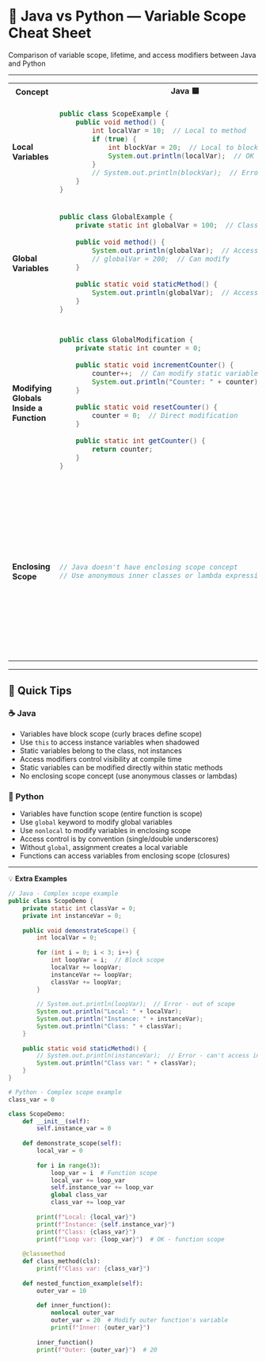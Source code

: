 # 🎯 Java vs Python — Variable Scope Cheat Sheet

Comparison of variable scope, lifetime, and access modifiers between Java and Python

---

<table>
<tr>
<th>Concept</th>
<th>Java 🟦</th>
<th>Python 🐍</th>
</tr>
<tr>
<td><strong>Local Variables</strong></td>
<td>

```java
public class ScopeExample {
    public void method() {
        int localVar = 10;  // Local to method
        if (true) {
            int blockVar = 20;  // Local to block
            System.out.println(localVar);  // OK
        }
        // System.out.println(blockVar);  // Error!
    }
}
```

</td>
<td>

```python
def method():
    local_var = 10  # Local to function
    if True:
        block_var = 20  # Local to function (not block)
        print(local_var)  # OK
    print(block_var)  # OK - Python has function scope
```

</td>
</tr>
<tr>
<td><strong>Global Variables</strong></td>
<td>

```java
public class GlobalExample {
    private static int globalVar = 100;  // Class-level global
    
    public void method() {
        System.out.println(globalVar);  // Access global
        // globalVar = 200;  // Can modify
    }
    
    public static void staticMethod() {
        System.out.println(globalVar);  // Access from static
    }
}
```

</td>
<td>

```python
global_var = 100  # Module-level global

def method():
    global global_var
    print(global_var)  # Access global
    global_var = 200   # Modify global (requires 'global')

def another_method():
    print(global_var)  # Access global (read-only)
```

</td>
</tr>
<tr>
<td><strong>Modifying Globals Inside a Function</strong></td>
<td>

```java
public class GlobalModification {
    private static int counter = 0;
    
    public static void incrementCounter() {
        counter++;  // Can modify static variable directly
        System.out.println("Counter: " + counter);
    }
    
    public static void resetCounter() {
        counter = 0;  // Direct modification
    }
    
    public static int getCounter() {
        return counter;
    }
}
```

</td>
<td>

```python
counter = 0  # Global variable

def increment_counter():
    global counter
    counter += 1  # Must use 'global' keyword
    print(f"Counter: {counter}")

def reset_counter():
    global counter
    counter = 0  # Must use 'global' keyword

def get_counter():
    return counter  # Read-only access doesn't need 'global'

# Without 'global' keyword (creates local variable)
def bad_increment():
    counter = counter + 1  # UnboundLocalError!
```

</td>
</tr>
<tr>
<td><strong>Enclosing Scope</strong></td>
<td>

```java
// Java doesn't have enclosing scope concept
// Use anonymous inner classes or lambda expressions instead
```

</td>
<td>

```python
def outer_function(x):
    def inner_function(y):
        return x + y  # x is from enclosing scope
    return inner_function

# Create closure
add_five = outer_function(5)
result = add_five(3)  # Returns 8

# Another example
def create_multiplier(n):
    def multiplier(x):
        return x * n  # n is from enclosing scope
    return multiplier

double = create_multiplier(2)
triple = create_multiplier(3)
print(double(5))  # 10
print(triple(5))  # 15
```

</td>
</tr>
</table>

---

## 🧩 Quick Tips

### ☕ Java
- Variables have block scope (curly braces define scope)
- Use `this` to access instance variables when shadowed
- Static variables belong to the class, not instances
- Access modifiers control visibility at compile time
- Static variables can be modified directly within static methods
- No enclosing scope concept (use anonymous classes or lambdas)

### 🐍 Python
- Variables have function scope (entire function is scope)
- Use `global` keyword to modify global variables
- Use `nonlocal` to modify variables in enclosing scope
- Access control is by convention (single/double underscores)
- Without `global`, assignment creates a local variable
- Functions can access variables from enclosing scope (closures)

---

💡 **Extra Examples**

```java
// Java - Complex scope example
public class ScopeDemo {
    private static int classVar = 0;
    private int instanceVar = 0;
    
    public void demonstrateScope() {
        int localVar = 0;
        
        for (int i = 0; i < 3; i++) {
            int loopVar = i;  // Block scope
            localVar += loopVar;
            instanceVar += loopVar;
            classVar += loopVar;
        }
        
        // System.out.println(loopVar);  // Error - out of scope
        System.out.println("Local: " + localVar);
        System.out.println("Instance: " + instanceVar);
        System.out.println("Class: " + classVar);
    }
    
    public static void staticMethod() {
        // System.out.println(instanceVar);  // Error - can't access instance
        System.out.println("Class var: " + classVar);
    }
}
```

```python
# Python - Complex scope example
class_var = 0

class ScopeDemo:
    def __init__(self):
        self.instance_var = 0
    
    def demonstrate_scope(self):
        local_var = 0
        
        for i in range(3):
            loop_var = i  # Function scope
            local_var += loop_var
            self.instance_var += loop_var
            global class_var
            class_var += loop_var
        
        print(f"Local: {local_var}")
        print(f"Instance: {self.instance_var}")
        print(f"Class: {class_var}")
        print(f"Loop var: {loop_var}")  # OK - function scope
    
    @classmethod
    def class_method(cls):
        print(f"Class var: {class_var}")
    
    def nested_function_example(self):
        outer_var = 10
        
        def inner_function():
            nonlocal outer_var
            outer_var = 20  # Modify outer function's variable
            print(f"Inner: {outer_var}")
        
        inner_function()
        print(f"Outer: {outer_var}")  # 20
```
